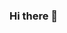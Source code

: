 ### Hi there 👋

<!--
**Antinator11/Antinator11** is a ✨ _special_ ✨ repository because its `README.md` (this file) appears on your GitHub profile.

Here are some ideas to get you started:

- 🔭 I’m currently working on ...
- 🌱 I’m currently learning ...
1st Year Software Engineering Student @ Queensland University of Technology
Frontend Frameworks (React, Angular)
- 👯 I’m looking to collaborate on ...
- 🤔 I’m looking for help with ...
- 💬 Ask me about ...
Anything really
- 📫 How to reach me: ...
- 😄 Pronouns: ...
- ⚡ Fun fact: ...
I hate underscores
-->
